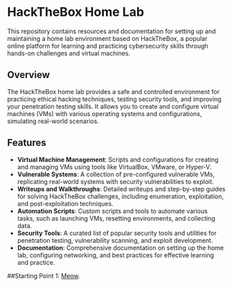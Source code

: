 # HackTheBox Home Lab

This repository contains resources and documentation for setting up and maintaining a home lab environment based on HackTheBox, a popular online platform for learning and practicing cybersecurity skills through hands-on challenges and virtual machines.

## Overview

The HackTheBox home lab provides a safe and controlled environment for practicing ethical hacking techniques, testing security tools, and improving your penetration testing skills. It allows you to create and configure virtual machines (VMs) with various operating systems and configurations, simulating real-world scenarios.

## Features

- **Virtual Machine Management**: Scripts and configurations for creating and managing VMs using tools like VirtualBox, VMware, or Hyper-V.
- **Vulnerable Systems**: A collection of pre-configured vulnerable VMs, replicating real-world systems with security vulnerabilities to exploit.
- **Writeups and Walkthroughs**: Detailed writeups and step-by-step guides for solving HackTheBox challenges, including enumeration, exploitation, and post-exploitation techniques.
- **Automation Scripts**: Custom scripts and tools to automate various tasks, such as launching VMs, resetting environments, and collecting data.
- **Security Tools**: A curated list of popular security tools and utilities for penetration testing, vulnerability scanning, and exploit development.
- **Documentation**: Comprehensive documentation on setting up the home lab, configuring networking, and best practices for effective learning and practice.


##Starting Point 1: [Meow](https://github.com/EwanDouglas/HackTheBox-Meow/blob/main/Meow.md).
